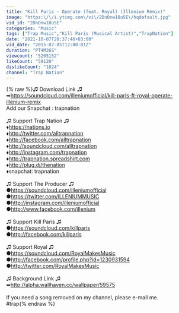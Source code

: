 ```yaml
---
title: "Kill Paris - Operate (feat. Royal) (Illenium Remix)"
image: "https:\/\/i.ytimg.com\/vi\/2DnOnw18u5E\/hqdefault.jpg"
vid_id: "2DnOnw18u5E"
categories: "Music"
tags: ["Trap Music","Kill Paris (Musical Artist)","TrapNation"]
date: "2021-10-07T20:37:46+03:00"
vid_date: "2015-07-05T12:00:01Z"
duration: "PT4M26S"
viewcount: "5205152"
likeCount: "59120"
dislikeCount: "1024"
channel: "Trap Nation"
---
```

{% raw %}♫ Download Link ♫<br />➥<a rel="nofollow" target="blank" href="https://soundcloud.com/illeniumofficial/kill-paris-ft-royal-operate-illenium-remix">https://soundcloud.com/illeniumofficial/kill-paris-ft-royal-operate-illenium-remix</a><br />Add our Snapchat : trapnation<br /><br />♫ Support Trap Nation ♫<br />♦<a rel="nofollow" target="blank" href="https://nations.io">https://nations.io</a><br />♦<a rel="nofollow" target="blank" href="http://twitter.com/alltrapnation">http://twitter.com/alltrapnation</a><br />♦<a rel="nofollow" target="blank" href="http://facebook.com/alltrapnation">http://facebook.com/alltrapnation</a><br />♦<a rel="nofollow" target="blank" href="http://soundcloud.com/alltrapnation">http://soundcloud.com/alltrapnation</a><br />♦<a rel="nofollow" target="blank" href="http://instagram.com/trapnation">http://instagram.com/trapnation</a><br />♦<a rel="nofollow" target="blank" href="http://trapnation.spreadshirt.com">http://trapnation.spreadshirt.com</a><br />♦<a rel="nofollow" target="blank" href="http://plug.dj/thenation">http://plug.dj/thenation</a><br />♦snapchat: trapnation<br /><br />♫ Support The Producer ♫<br />●<a rel="nofollow" target="blank" href="https://soundcloud.com/illeniumofficial">https://soundcloud.com/illeniumofficial</a><br />●<a rel="nofollow" target="blank" href="https://twitter.com/ILLENIUMMUSIC">https://twitter.com/ILLENIUMMUSIC</a><br />●<a rel="nofollow" target="blank" href="http://instagram.com/illeniumofficial">http://instagram.com/illeniumofficial</a><br />●<a rel="nofollow" target="blank" href="http://www.facebook.com/illenium">http://www.facebook.com/illenium</a><br /><br />♫ Support  Kill Paris ♫<br />●<a rel="nofollow" target="blank" href="https://soundcloud.com/killparis">https://soundcloud.com/killparis</a><br />●<a rel="nofollow" target="blank" href="http://facebook.com/killparis">http://facebook.com/killparis</a><br /><br />♫ Support  Royal ♫<br />●<a rel="nofollow" target="blank" href="https://soundcloud.com/RoyalMakesMusic">https://soundcloud.com/RoyalMakesMusic</a><br />●<a rel="nofollow" target="blank" href="http://facebook.com/profile.php?id=1230931594">http://facebook.com/profile.php?id=1230931594</a><br />●<a rel="nofollow" target="blank" href="http://twitter.com/RoyalMakesMusic">http://twitter.com/RoyalMakesMusic</a><br /><br />♫ Background Link ♫<br />➥<a rel="nofollow" target="blank" href="http://alpha.wallhaven.cc/wallpaper/59575">http://alpha.wallhaven.cc/wallpaper/59575</a><br /><br />If you need a song removed on my channel, please e-mail me.<br />#trap{% endraw %}
